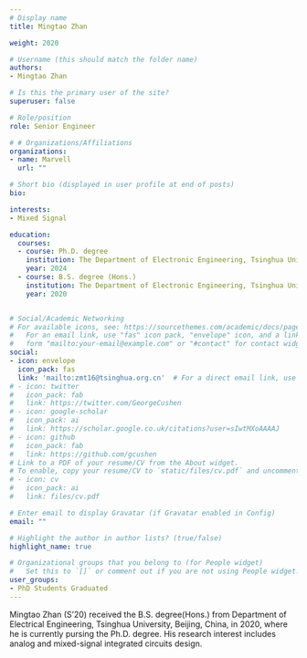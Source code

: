 ```yaml
---
# Display name
title: Mingtao Zhan

weight: 2020

# Username (this should match the folder name)
authors:
- Mingtao Zhan

# Is this the primary user of the site?
superuser: false

# Role/position
role: Senior Engineer

# # Organizations/Affiliations
organizations:
- name: Marvell
  url: ""

# Short bio (displayed in user profile at end of posts)
bio: 

interests:
- Mixed Signal

education:
  courses:
  - course: Ph.D. degree
    institution: The Department of Electronic Engineering, Tsinghua University, Beijing, China
    year: 2024
  - course: B.S. degree (Hons.)
    institution: The Department of Electronic Engineering, Tsinghua University, Beijing, China
    year: 2020


# Social/Academic Networking
# For available icons, see: https://sourcethemes.com/academic/docs/page-builder/#icons
#   For an email link, use "fas" icon pack, "envelope" icon, and a link in the
#   form "mailto:your-email@example.com" or "#contact" for contact widget.
social:
- icon: envelope
  icon_pack: fas
  link: 'mailto:zmt16@tsinghua.org.cn'  # For a direct email link, use "mailto:test@example.org".
# - icon: twitter
#   icon_pack: fab
#   link: https://twitter.com/GeorgeCushen
# - icon: google-scholar
#   icon_pack: ai
#   link: https://scholar.google.co.uk/citations?user=sIwtMXoAAAAJ
# - icon: github
#   icon_pack: fab
#   link: https://github.com/gcushen
# Link to a PDF of your resume/CV from the About widget.
# To enable, copy your resume/CV to `static/files/cv.pdf` and uncomment the lines below.
# - icon: cv
#   icon_pack: ai
#   link: files/cv.pdf

# Enter email to display Gravatar (if Gravatar enabled in Config)
email: ""

# Highlight the author in author lists? (true/false)
highlight_name: true

# Organizational groups that you belong to (for People widget)
#   Set this to `[]` or comment out if you are not using People widget.
user_groups:
- PhD Students Graduated
---
```


Mingtao Zhan (S’20) received the B.S. degree(Hons.) from Department of Electrical Engineering, Tsinghua University, Beijing, China, in 2020, where he is currently pursing the Ph.D. degree.
His research interest includes analog and mixed-signal integrated circuits design.

